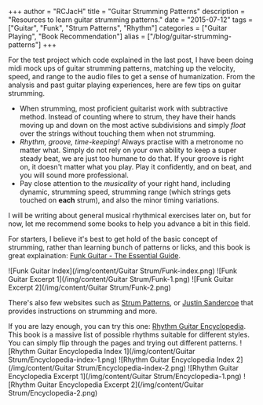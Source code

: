 +++
author = "RCJacH"
title =  "Guitar Strumming Patterns"
description = "Resources to learn guitar strumming patterns."
date = "2015-07-12"
tags = ["Guitar", "Funk", "Strum Patterns", "Rhythm"]
categories = ["Guitar Playing", "Book Recommendation"]
alias = ["/blog/guitar-strumming-patterns"]
+++

For the test project which code explained in the last post, I have been doing midi mock ups of guitar strumming patterns, matching up the velocity, speed, and range to the audio files to get a sense of humanization. From the analysis and past guitar playing experiences, here are few tips on guitar strumming.

*    When strumming, most proficient guitarist work with subtractive method. Instead of counting where to strum, they have their hands moving up and down on the most active subdivisions and simply *float* over the strings without touching them when not strumming. 
*    *Rhythm, groove, time-keeping!* Always practise with a metronome no matter what. Simply do not rely on your own ability to keep a super steady beat, we are just too humane to do that. If your groove is right on, it doesn't matter what you play. Play it confidently, and on beat, and you will sound more professional.
*    Pay close attention to the *musicality* of your right hand, including dynamic, strumming speed, strumming range (which strings gets touched on **each** strum), and also the minor timing variations.

I will be writing about general musical rhythmical exercises later on, but for now, let me recommend some books to help you advance a bit in this field.

For starters, I believe it's best to get hold of the basic concept of strumming, rather than learning bunch of patterns or licks, and this book is great explaination: [Funk Guitar - The Essential Guide](http://www.amazon.com/Funk-Guitar-Essential-Private-Lessons/dp/0634011685/ref=sr_1_1?ie=UTF8&qid=1436587043&sr=8-1&keywords=Funk+Guitar+-+The+Essential+Guide "Check it out on Amazon" ).

![Funk Guitar Index](/img/content/Guitar Strum/Funk-index.png)
![Funk Guitar Excerpt 1](/img/content/Guitar Strum/Funk-1.png)
![Funk Guitar Excerpt 2](/img/content/Guitar Strum/Funk-2.png)

There's also few websites such as [Strum Patterns](http://www.strumpatterns.com/Strums/Strums.htm), or [Justin Sandercoe](http://www.justinguitar.com/en/RH-022-FunkStrum1.php) that provides instructions on strumming and more.


If you are lazy enough, you can try this one: [Rhythm Guitar Encyclopedia](http://www.amazon.com/Rhythm-Guitar-Encyclopedia-Fisher/dp/0739026194/ref=sr_1_1?s=books&ie=UTF8&qid=1436578940&sr=1-1&keywords=rhythm+guitar+encyclopedia "Check it out on Amazon" ). This book is a massive list of possible rhythms suitable for different styles. You can simply flip through the pages and trying out different patterns.
![Rhythm Guitar Encyclopedia Index 1](/img/content/Guitar Strum/Encyclopedia-index-1.png)
![Rhythm Guitar Encyclopedia Index 2](/img/content/Guitar Strum/Encyclopedia-index-2.png)
![Rhythm Guitar Encyclopedia Excerpt 1](/img/content/Guitar Strum/Encyclopedia-1.png)
![Rhythm Guitar Encyclopedia Excerpt 2](/img/content/Guitar Strum/Encyclopedia-2.png)